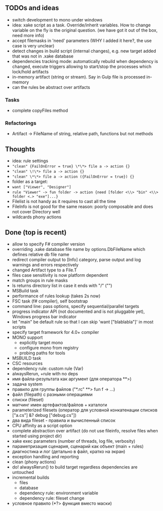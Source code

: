 ## TODOs and ideas

  * switch development to mono under windows
  * idea: xake script as a task. Override/inherit variables. How to change variable on the fly is the original question. (we have got it out of the box, need more info)
  * accept filemasks in 'need' parameters (WHY I added it here?, the use case is very unclear)
  * detect changes in build script (internal changes), e.g. new target added that was not in .xake database
  * dependencies tracking mode: automatically rebuild when dependency is changed, execute triggers allowing to start/stop the processes which lock/hold artifacts
  * in-memory artifact (string or stream). Say in Gulp file is processed in-memory
  * can the rules be abstract over artifacts

### Tasks

  * complete copyFiles method

### Refactorings
  * Artifact -> FileName of string, relative path, functions but not methods

## Thoughts
 * idea: rule settings
  * `"clean" {FailOnError = true} \*\*> file a -> action {}`
  * `"clean" \!\*> file a -> action {}`
  * `"clean" \*\*> file a -> action ({FailOnError = true}) {}`
 * folder as a target:
  * `want ["Viewer", "Designer"]`
  * `rule "Viewer" -> fun folder -> action {need [folder <\\> "bin" <\\> folder <.> "exe"]...}`
 * Filelist is not handy as it requires to cast all the time
 * FileInfo is not good for the same reason: poorly composable and does not cover Directory well
 * wildcards phony actions

## Done (top is recent)

 * allow to specify F# compiler version
 * overriding .xake database file name by options.DbFileName which defines relative db file name
 * redirect compiler output to [Info] category, parse output and log warnings and errors respectively
 * changed Artifact type to a File.T
 * files case sensitivity is now platform dependent
 * match groups in rule masks
 * ls returns directory list in case it ends with "/" ("\")
 * MSBuild task
 * performance of rules lookup (takes 2s now)
 * FSC task (f# compiler), self bootstrap
 * command line: pass options, specify sequential/parallel targets
 * progress indicator API (not documented and is not pluggable yet), Windows progress bar indicator
 * let "main" be default rule so that I can skip 'want ["blablabla"]' in most scripts
 * specify target framework for 4.0+ compiler
 * MONO support
   * explicitly target mono
   * configure mono from registry
   * probing paths for tools
 * MSBUILD task
 * CSC resources
 * dependency rule: custom rule (Var)
 * alwaysRerun, +rule with no deps
 * имя файла-результата как аргумент (для оператора **>)
 * задача system
 * правило для группы файлов ("\*.rc" \*\*> fun f -> ...)
 * файл (filepath) с разными операциями
 * списки (fileset)
 * матчинг имен артефактов/файлов + каталоги
 * parameterized filesets (оператор для условной конкатенации списков ["a.cs"] &? debug ["debug.cs"])
 * два вида fileset - правила и вычисленный список
 * CPU affinity as a script option
 * complete abstraction over artifact (do not use fileinfo, resolve files when started using project dir)
 * xake exec parameters (number of threads, log file, verbosity)
 * параметризация сценария, сценарий как объект (main + rules)
 * диагностика и лог (детально в файл, кратко на экран)
 * exception handling and reporting
 * clean (phony actions)
 * do! alwaysRerun() to build target regardless dependencies are untouched
 * incremental builds
   * files
   * database
   * dependency rule: environment variable
   * dependency rule: fileset change
 * условное правило (*?> функция вместо маски)

